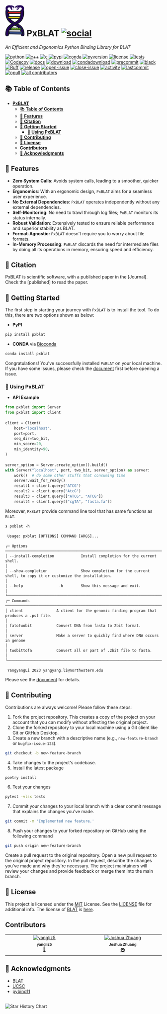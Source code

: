# <img src="https://raw.githubusercontent.com/cauliyang/pxblat/main/docs/_static/logo.png" alt="logo" height=100> **PxBLAT** [![social](https://img.shields.io/github/stars/cauliyang/pxblat?style=social)](https://github.com/cauliyang/pxblat/stargazers)

_An Efficient and Ergonomics Python Binding Library for BLAT_

[![python](https://img.shields.io/badge/Python-3776AB.svg?style=for-the-badge&logo=Python&logoColor=white)](https://www.python.org/)
[![c++](https://img.shields.io/badge/C++-00599C.svg?style=for-the-badge&logo=C++&logoColor=white)](https://en.cppreference.com/w/)
[![c](https://img.shields.io/badge/C-A8B9CC.svg?style=for-the-badge&logo=C&logoColor=black)](https://www.gnu.org/software/gnu-c-manual/)
[![pypi](https://img.shields.io/pypi/v/pxblat.svg?style=for-the-badge)][pypi]
[![conda](https://img.shields.io/conda/vn/bioconda/pxblat?style=for-the-badge)][conda]
[![pyversion](https://img.shields.io/pypi/pyversions/pxblat?style=for-the-badge)][pypi]
[![license](https://img.shields.io/pypi/l/pxblat?style=for-the-badge)](https://opensource.org/licenses/mit)
[![tests](https://img.shields.io/github/actions/workflow/status/cauliyang/pxblat/tests.yml?style=for-the-badge&logo=github&label=Tests)](https://github.com/cauliyang/pxblat/actions/workflows/tests.yml)
[![Codecov](https://img.shields.io/codecov/c/github/cauliyang/pxblat/main?style=for-the-badge)](https://app.codecov.io/gh/cauliyang/pxblat)
[![docs](https://img.shields.io/readthedocs/pxblat?style=for-the-badge)](https://pxblat.readthedocs.io/en/latest/)
[![download](https://img.shields.io/pypi/dm/pxblat?logo=pypi&label=pypi%20download&style=for-the-badge)][pypi]
[![condadownload](https://img.shields.io/conda/dn/bioconda/pxblat?style=for-the-badge&logo=anaconda&label=Conda%20Download)][conda]
[![precommit](https://img.shields.io/badge/pre--commit-enabled-brightgreen?style=for-the-badge&logo=pre-commit&logoColor=white)](https://github.com/pre-commit/pre-commit)
[![black](https://img.shields.io/badge/code%20style-black-000000.svg?style=for-the-badge)](https://github.com/psf/black)
[![Ruff](https://img.shields.io/endpoint?url=https://raw.githubusercontent.com/charliermarsh/ruff/main/assets/badge/v1.json&style=for-the-badge)](https://github.com/charliermarsh/ruff)
[![release](https://img.shields.io/github/release-date/cauliyang/pxblat?style=for-the-badge)](https://github.com/cauliyang/pxblat/releases)
[![open-issue](https://img.shields.io/github/issues-raw/cauliyang/pxblat?style=for-the-badge)][open-issue]
[![close-issue](https://img.shields.io/github/issues-closed-raw/cauliyang/pxblat?style=for-the-badge)][close-issue]
[![activity](https://img.shields.io/github/commit-activity/m/cauliyang/pxblat?style=for-the-badge)][repo]
[![lastcommit](https://img.shields.io/github/last-commit/cauliyang/pxblat?style=for-the-badge)][repo]
[![opull](https://img.shields.io/github/issues-pr-raw/cauliyang/pxblat?style=for-the-badge)][opull]
[![all contributors](https://img.shields.io/github/all-contributors/cauliyang/pxblat?style=for-the-badge)](#contributors)

[repo]: https://github.com/cauliyang/pxblat
[open-issue]: https://github.com/cauliyang/pxblat/issues?q=is%3Aissue+is%3Aopen+sort%3Aupdated-desc
[close-issue]: https://github.com/cauliyang/pxblat/issues?q=is%3Aissue+sort%3Aupdated-desc+is%3Aclosed
[opull]: https://github.com/cauliyang/pxblat/pulls?q=is%3Apr+is%3Aopen+sort%3Aupdated-desc
[conda]: https://bioconda.github.io/recipes/pxblat/README.html
[pypi]: https://pypi.org/project/pxblat/

## 📚 **Table of Contents**

- [ **PxBLAT** ](#-pxblat-)
  - [📚 **Table of Contents**](#-table-of-contents)
  - [🔮 **Features**](#-features)
  - [📎 **Citation**](#-citation)
  - [🚀 **Getting Started**](#-getting-started)
    - [🤖 **Using PxBLAT**](#-using-pxblat)
  - [🤝 **Contributing**](#-contributing)
  - [🪪 **License**](#-license)
  - [**Contributors**](#contributors)
  - [🙏 **Acknowledgments**](#-acknowledgments)

## 🔮 **Features**

- **Zero System Calls**: Avoids system calls, leading to a smoother, quicker operation.<br>
- **Ergonomics**: With an ergonomic design, `PxBLAT` aims for a seamless user experience.<br>
- **No External Dependencies**: `PxBLAT` operates independently without any external dependencies.<br>
- **Self-Monitoring**: No need to trawl through log files; `PxBLAT` monitors its status internally.<br>
- **Robust Validation**: Extensively tested to ensure reliable performance and superior stability as BLAT.<br>
- **Format-Agnostic:** `PxBLAT` doesn't require you to worry about file formats.<br>
- **In-Memory Processing**: `PxBLAT` discards the need for intermediate files by doing all its operations in memory, ensuring speed and efficiency.<br>

## 📎 **Citation**

PxBLAT is scientific software, with a published paper in the [Journal].
Check the [published] to read the paper.

## 🚀 **Getting Started**

The first step in starting your journey with `PxBLAT` is to install the tool.
To do this, there are two options shown as below:

- **PyPI**

```bash
pip install pxblat
```

- **CONDA** via [Bioconda](https://bioconda.github.io/)

```bash
conda install pxblat
```

Congratulations! You've successfully installed `PxBLAT` on your local machine.
If you have some issues, please check the [document](https://pxblat.readthedocs.io/en/latest/installation.html) first before opening a issue.

### 🤖 **Using PxBLAT**

- **API Example**

```python
from pxblat import Server
from pxblat import Client

client = Client(
    host="localhost",
    port=port,
    seq_dir=two_bit,
    min_score=20,
    min_identity=90,
)

server_option = Server.create_option().build()
with Server("localhost", port, two_bit, server_option) as server:
    work()  # do some other stuffs that consuming time
    server.wait_for_ready()
    result1 = client.query("ATCG")
    result2 = client.query("AtcG")
    result3 = client.query(["ATCG", "ATCG"])
    result4 = client.query(["cgTA", "fasta.fa"])
```

Moreover, `PxBLAT` provide command line tool that has same functions as `BLAT`.

```console
❯ pxblat -h

 Usage: pxblat [OPTIONS] COMMAND [ARGS]...

╭─ Options ────────────────────────────────────────────────────────────────────────────────────────────────────────────────────────────────────╮
│ --install-completion            Install completion for the current shell.                                                                    │
│ --show-completion               Show completion for the current shell, to copy it or customize the installation.                             │
│ --help                -h        Show this message and exit.                                                                                  │
╰──────────────────────────────────────────────────────────────────────────────────────────────────────────────────────────────────────────────╯
╭─ Commands ───────────────────────────────────────────────────────────────────────────────────────────────────────────────────────────────────╮
│ client               A client for the genomic finding program that produces a .psl file.                                                     │
│ fatotwobit           Convert DNA from fasta to 2bit format.                                                                                  │
│ server               Make a server to quickly find where DNA occurs in genome                                                                │
│ twobittofa           Convert all or part of .2bit file to fasta.                                                                             │
╰──────────────────────────────────────────────────────────────────────────────────────────────────────────────────────────────────────────────╯

 YangyangLi 2023 yangyang.li@northwstern.edu
```

Please see the [document](https://pxblat.readthedocs.io/en/latest/) for details.

## 🤝 **Contributing**

Contributions are always welcome! Please follow these steps:

1. Fork the project repository. This creates a copy of the project on your account that you can modify without affecting the original project.
2. Clone the forked repository to your local machine using a Git client like Git or GitHub Desktop.
3. Create a new branch with a descriptive name (e.g., `new-feature-branch` or `bugfix-issue-123`).

```bash
git checkout -b new-feature-branch
```

4. Take changes to the project's codebase.
5. Install the latest package

```bash
poetry install
```

6. Test your changes

```bash
pytest -vlsx tests
```

7. Commit your changes to your local branch with a clear commit message that explains the changes you've made.

```bash
git commit -m 'Implemented new feature.'
```

8. Push your changes to your forked repository on GitHub using the following command

```bash
git push origin new-feature-branch
```

Create a pull request to the original repository.
Open a new pull request to the original project repository. In the pull request, describe the changes you've made and why they're necessary.
The project maintainers will review your changes and provide feedback or merge them into the main branch.

## 🪪 **License**

This project is licensed under the [MIT](https://opensource.org/licenses/mit) License. See the [LICENSE](https://github.com/cauliyang/pxblat/blob/main/LICENSE) file for additional info.
The license of [BLAT](http://genome.ucsc.edu/goldenPath/help/blatSpec.html) is [here](https://genome.ucsc.edu/license/).

## **Contributors**

<!-- ALL-CONTRIBUTORS-LIST:START - Do not remove or modify this section -->
<!-- prettier-ignore-start -->
<!-- markdownlint-disable -->
<table>
  <tbody>
    <tr>
      <td align="center" valign="top" width="14.28%"><a href="https://yangyangli.top"><img src="https://avatars.githubusercontent.com/u/38903141?v=4?s=100" width="100px;" alt="yangliz5"/><br /><sub><b>yangliz5</b></sub></a><br /><a href="#maintenance-cauliyang" title="Maintenance">🚧</a></td>
      <td align="center" valign="top" width="14.28%"><a href="https://github.com/mencian"><img src="https://avatars.githubusercontent.com/u/71105179?v=4?s=100" width="100px;" alt="Joshua Zhuang"/><br /><sub><b>Joshua Zhuang</b></sub></a><br /><a href="#infra-mencian" title="Infrastructure (Hosting, Build-Tools, etc)">🚇</a></td>
    </tr>
  </tbody>
</table>

<!-- markdownlint-restore -->
<!-- prettier-ignore-end -->

<!-- ALL-CONTRIBUTORS-LIST:END -->
<!-- prettier-ignore-start -->
<!-- markdownlint-disable -->

<!-- markdownlint-restore -->
<!-- prettier-ignore-end -->

<!-- ALL-CONTRIBUTORS-LIST:END -->

## 🙏 **Acknowledgments**

- [BLAT](http://genome.ucsc.edu/goldenPath/help/blatSpec.html)
- [UCSC](https://github.com/ucscGenomeBrowser/kent)
- [pybind11](https://github.com/pybind/pybind11/tree/stable)

<!-- github-only -->

<br>
<picture>
  <source media="(prefers-color-scheme: dark)" srcset="https://api.star-history.com/svg?repos=cauliyang/pxblat&type=Date&theme=light" />
  <source media="(prefers-color-scheme: light)" srcset="https://api.star-history.com/svg?repos=cauliyang/pxblat&type=Date" />
  <img alt="Star History Chart" src="https://api.star-history.com/svg?repos=cauliyang/pxblat&type=Date" />
</picture>
